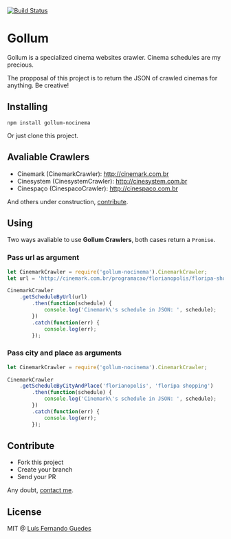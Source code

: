 [![Build Status](https://travis-ci.org/fernandoguedes/gollum.svg?branch=master)](https://travis-ci.org/fernandoguedes/gollum)

# Gollum
Gollum is a specialized cinema websites crawler. Cinema schedules are my precious.

The propposal of this project is to return the JSON of crawled cinemas for anything. Be creative!

## Installing

`npm install gollum-nocinema`

Or just clone this project.

## Avaliable Crawlers

- Cinemark (CinemarkCrawler): http://cinemark.com.br
- Cinesystem (CinesystemCrawler): http://cinesystem.com.br
- Cinespaço (CinespacoCrawler): http://cinespaco.com.br

And others under construction, [contribute](https://github.com/fernandoguedes/gollum/issues?q=is%3Aissue+is%3Aopen+label%3Afeature).

## Using

Two ways avaliable to use **Gollum Crawlers**, both cases return a `Promise`.

### Pass url as argument

```javascript
let CinemarkCrawler = require('gollum-nocinema').CinemarkCrawler;
let url = 'http://cinemark.com.br/programacao/florianopolis/floripa-shopping/24/703'; // valid cinemark url

CinemarkCrawler
    .getScheduleByUrl(url)
        .then(function(schedule) {
            console.log('Cinemark\'s schedule in JSON: ', schedule);
        })
        .catch(function(err) {
            console.log(err);
        });
```
### Pass city and place as arguments

```javascript
let CinemarkCrawler = require('gollum-nocinema').CinemarkCrawler;

CinemarkCrawler
    .getScheduleByCityAndPlace('florianopolis', 'floripa shopping')
        .then(function(schedule) {
            console.log('Cinemark\'s schedule in JSON: ', schedule);
        })
        .catch(function(err) {
            console.log(err);
        });
```

## Contribute

* Fork this project
* Create your branch
* Send your PR

Any doubt, [contact me](mailto:lfernandoguedes@gmail.com).

## License

MIT @ [Luís Fernando Guedes](http://fernandogued.es)
